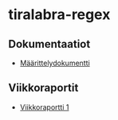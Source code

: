 # tiralabra-regex

## Dokumentaatiot
* [Määrittelydokumentti](dokumentaatio/määrittelydokumentti.md)

## Viikkoraportit
* [Viikkoraportti 1](viikkoraportit/viikkoraportti1.md)
